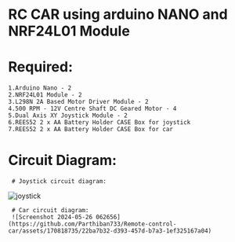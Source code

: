 # RC CAR using arduino NANO and NRF24L01 Module

# Required:
    1.Arduino Nano - 2
    2.NRF24L01 Module - 2
    3.L298N 2A Based Motor Driver Module - 2
    4.500 RPM - 12V Centre Shaft DC Geared Motor - 4 
    5.Dual Axis XY Joystick Module - 2
    6.REES52 2 x AA Battery Holder CASE Box for joystick
    7.REES52 2 x AA Battery Holder CASE Box for car 

# Circuit Diagram:
     # Joystick circuit diagram:
       
   ![joystick](https://github.com/Parthiban733/Remote-control-car/assets/170818735/6c2bf3fa-0914-4226-bc05-898b5a52f5d3)


     # Car circuit diagram:
     ![Screenshot 2024-05-26 062656](https://github.com/Parthiban733/Remote-control-car/assets/170818735/22ba7b32-d393-457d-b7a3-1ef325167a04)
